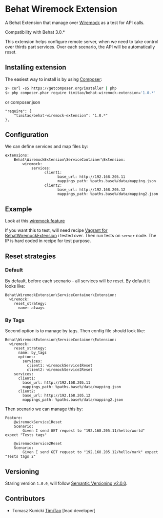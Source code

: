 Behat Wiremock Extension
==============

A Behat Extension that manage over [Wiremock](http://wiremock.org) as a test for API calls.

Compatibility with Behat 3.0.*

This extension helps configure remote server, when we need to take control over thirds part services.
Over each scenario, the API will be automatically reset.

## Installing extension

The easiest way to install is by using [Composer](https://getcomposer.org):

```bash
$> curl -sS https://getcomposer.org/installer | php
$> php composer.phar require timitao/behat-wiremock-extension='1.0.*'
```

or composer.json

    "require": {
        "timitao/behat-wiremock-extension": "1.0.*"
    },

## Configuration

We can define services and map files by:

    extensions:
        Behat\WiremockExtension\ServiceContainer\Extension:
            wiremock:
                services:
                      client1:
                            base_url: http://192.168.205.11
                            mappings_path: %paths.base%/data/mapping.json
                      client2:
                            base_url: http://192.168.205.12
                            mappings_path: %paths.base%/data/mapping2.json

## Example

Look at this [wiremock.feature](https://github.com/timiTao/BehatWiremockExtension/blob/master/features/wiremock.feature)

If you want this to test, will need recipe [Vagrant for BehatWiremockExtension](https://github.com/timiTao/VagrantBehatWiremockExtension) i tested over.
Then run tests on ``server`` node. The IP is hard coded in recipe for test purpose.

## Reset strategies

### Default
By default, before each scenario - all services will be reset. By default it looks like:

    Behat\WiremockExtension\ServiceContainer\Extension:
      wiremock:
        reset_strategy:
          name: always

### By Tags

Second option is to manage by tags. Then config file should look like:

    Behat\WiremockExtension\ServiceContainer\Extension:
      wiremock:
        reset_strategy:
          name: by_tags
          options:
            services:
              client1: wiremockService1Reset
              client2: wiremockService2Reset
        services:
          client1:
            base_url: http://192.168.205.11
            mappings_path: %paths.base%/data/mapping.json
          client2:
            base_url: http://192.168.205.12
            mappings_path: %paths.base%/data/mapping2.json
            
Then scenario we can manage this by:

    Feature:
        @wiremockService1Reset
        Scenario:
            Given I send GET request to "192.168.205.11/hello/world" expect "Tests tags"
    
        @wiremockService2Reset
        Scenario:
            Given I send GET request to "192.168.205.12/hello/mark" expect "Tests tags 2"

## Versioning

Staring version ``1.0.0``, will follow [Semantic Versioning v2.0.0](http://semver.org/spec/v2.0.0.html).

## Contributors

* Tomasz Kunicki [TimiTao](http://github.com/timiTao) [lead developer]
